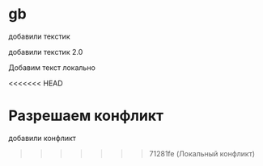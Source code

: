 ﻿# gb
добавили текстик

добавили текстик 2.0

Добавим текст локально

<<<<<<< HEAD

Разрешаем конфликт
=======
добавили конфликт
>>>>>>> 71281fe (Локальный конфликт)
